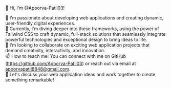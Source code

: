 👋 Hi, I'm @Apoorva-Patil03!

👀 I'm passionate about developing web applications and creating dynamic, user-friendly digital experiences. <br>
🌱 Currently, I'm diving deeper into these frameworks, using the power of Tailwind CSS to craft dynamic, full-stack solutions that seamlessly integrate powerful technologies and exceptional design to bring ideas to life.<br>
💞️ I'm looking to collaborate on exciting web application projects that demand creativity, interactivity, and innovation.<br>
📫 How to reach me: You can connect with me on GitHub (https://github.com/Apoorva-Patil03) or reach out via email at apoorvapatil8848@gmail.com. <br>
🚀 Let's discuss your web application ideas and work together to create something remarkable! 

<!---
Apoorva-Patil03/Apoorva-Patil03 is a ✨ special ✨ repository because its `README.md` (this file) appears on your GitHub profile.
You can click the Preview link to take a look at your changes.
--->
